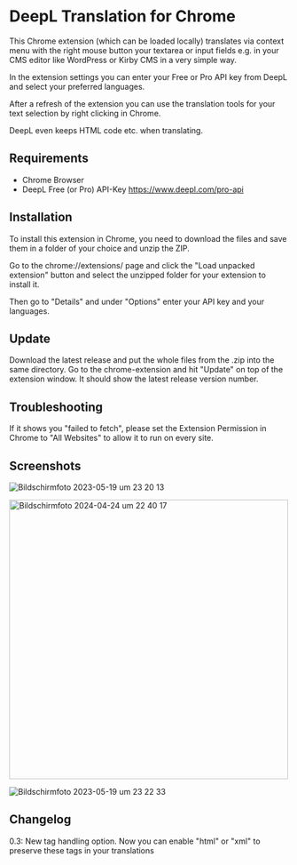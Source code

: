 # DeepL Translation for Chrome
 This Chrome extension (which can be loaded locally) translates via context menu with the right mouse button your textarea or input fields e.g. in your CMS editor like WordPress or Kirby CMS in a very simple way.
 
 In the extension settings you can enter your Free or Pro API key from DeepL and select your preferred languages.
 
 After a refresh of the extension you can use the translation tools for your text selection by right clicking in Chrome.
 
 DeepL even keeps HTML code etc. when translating. 
 
## Requirements
- Chrome Browser
- DeepL Free (or Pro) API-Key https://www.deepl.com/pro-api

## Installation

To install this extension in Chrome, you need to download the files and save them in a folder of your choice and unzip the ZIP. 

Go to the chrome://extensions/ page and click the "Load unpacked extension" button and select the unzipped folder for your extension to install it.

Then go to "Details" and under "Options" enter your API key and your languages.

## Update
Download the latest release and put the whole files from the .zip into the same directory. Go to the chrome-extension and hit "Update" on top of the extension window. It should show the latest release version number.

## Troubleshooting

If it shows you "failed to fetch", please set the Extension Permission in Chrome to "All Websites" to allow it to run on every site.

## Screenshots

![Bildschirmfoto 2023-05-19 um 23 20 13](https://github.com/mountbatt/deepl-translation-chrome/assets/2411246/72d4ab0a-4fcd-4857-869f-e159b37ea931)

<img width="503" alt="Bildschirmfoto 2024-04-24 um 22 40 17" src="https://github.com/mountbatt/deepl-translation-chrome/assets/2411246/ba814a8a-b4a7-45d6-974b-34c62ed89c76">

![Bildschirmfoto 2023-05-19 um 23 22 33](https://github.com/mountbatt/deepl-translation-chrome/assets/2411246/3e3b7d03-2b7b-4ee8-8712-dd42419b365d)

## Changelog

0.3: New tag handling option. Now you can enable "html" or "xml" to preserve these tags in your translations 
